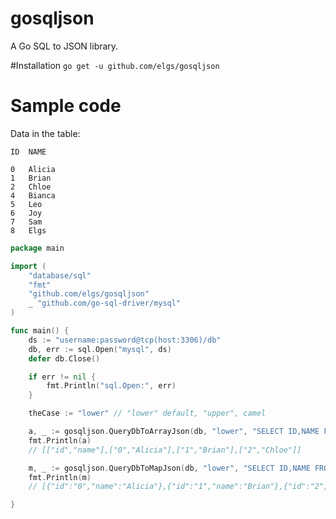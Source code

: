 gosqljson
=========

A Go SQL to JSON library.

#Installation
`go get -u github.com/elgs/gosqljson`

# Sample code
Data in the table:
```
ID	NAME

0	Alicia
1	Brian
2	Chloe
4	Bianca
5	Leo
6	Joy
7	Sam
8	Elgs
```
```go
package main

import (
	"database/sql"
	"fmt"
	"github.com/elgs/gosqljson"
	_ "github.com/go-sql-driver/mysql"
)

func main() {
	ds := "username:password@tcp(host:3306)/db"
	db, err := sql.Open("mysql", ds)
	defer db.Close()

	if err != nil {
		fmt.Println("sql.Open:", err)
	}

	theCase := "lower" // "lower" default, "upper", camel

	a, _ := gosqljson.QueryDbToArrayJson(db, "lower", "SELECT ID,NAME FROM t LIMIT ?,?", 0, 3)
	fmt.Println(a)
	// [["id","name"],["0","Alicia"],["1","Brian"],["2","Chloe"]]

	m, _ := gosqljson.QueryDbToMapJson(db, "lower", "SELECT ID,NAME FROM t LIMIT ?,?", 0, 3)
	fmt.Println(m)
	// [{"id":"0","name":"Alicia"},{"id":"1","name":"Brian"},{"id":"2","name":"Chloe"}]

}
```